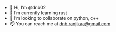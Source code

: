 - 👋 Hi, I’m @dnb02
- 🌱 I’m currently learning rust
- 💞️ I’m looking to collaborate on python, c++ 
- 📫 You can reach me at dnb.ranjikaa@gmail.com

<!---
dnb02/dnb02 is a ✨ special ✨ repository because its `README.md` (this file) appears on your GitHub profile.
You can click the Preview link to take a look at your changes.
--->
